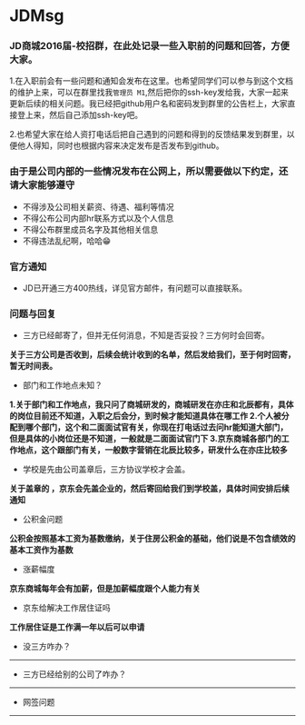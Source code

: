 # JDMsg

### JD商城2016届-校招群，在此处记录一些入职前的问题和回答，方便大家。

1.在入职前会有一些问题和通知会发布在这里。也希望同学们可以参与到这个文档的维护上来，可以在群里找我`管理员 M1`,然后把你的ssh-key发给我，大家一起来更新后续的相关问题。我已经把github用户名和密码发到群里的公告栏上，大家直接登上来，然后自己添加ssh-key吧。

2.也希望大家在给人资打电话后把自己遇到的问题和得到的反馈结果发到群里，以便他人得知，同时也根据内容来决定发布是否发布到github。

### 由于是公司内部的一些情况发布在公网上，所以需要做以下约定，还请大家能够遵守

* 不得涉及公司相关薪资、待遇、福利等情况
* 不得公布公司内部hr联系方式以及个人信息
* 不得公布群里成员名字及其他相关信息
* 不得违法乱纪啊，哈哈😁

### 官方通知

* JD已开通三方400热线，详见官方邮件，有问题可以直接联系。

### 问题与回复

* 三方已经邮寄了，但并无任何消息，不知是否妥投？三方何时会回寄。

 **关于三方公司是否收到，后续会统计收到的名单，然后发给我们，至于何时回寄，暂无时间表。**

* 部门和工作地点未知？

 **1.关于部门和工作地点，我只问了商城研发的，商城研发在亦庄和北辰都有，具体的岗位目前还不知道，入职之后会分，到时候才能知道具体在哪工作
 2.个人被分配到哪个部门，这个和二面面试官有关，你现在打电话过去问hr能知道大部门，但是具体的小岗位还是不知道，一般就是二面面试官门下
 3.京东商城各部门的工作地点，这个跟部门有关，一般数字营销在北辰比较多，研发什么在亦庄比较多**

* 学校是先由公司盖章后，三方协议学校才会盖。

 **关于盖章的 ，京东会先盖企业的，然后寄回给我们到学校盖，具体时间安排后续通知**

* 公积金问题

 **公积金按照基本工资为基数缴纳，关于住房公积金的基础，他们说是不包含绩效的基本工资作为基数**
 
* 涨薪幅度

 **京东商城每年会有加薪，但是加薪幅度跟个人能力有关**
 
* 京东给解决工作居住证吗

 **工作居住证是工作满一年以后可以申请**
 
* 没三方咋办？

 ****

* 三方已经给别的公司了咋办？

 **** 
 
* 网签问题

 ****


